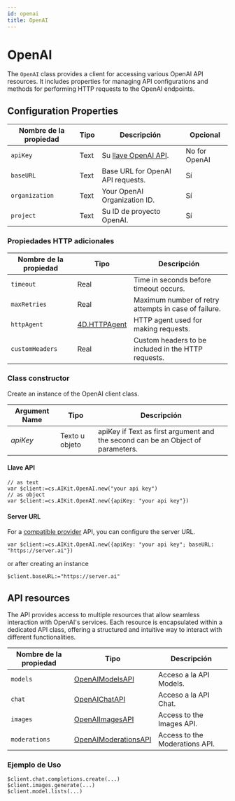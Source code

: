 ```yaml
---
id: openai
title: OpenAI
---
```


# OpenAI

The `OpenAI` class provides a client for accessing various OpenAI API resources. It includes properties for managing API configurations and methods for performing HTTP requests to the OpenAI endpoints.

## Configuration Properties

| Nombre de la propiedad | Tipo | Descripción                                                                  | Opcional      |
| ---------------------- | ---- | ---------------------------------------------------------------------------- | ------------- |
| `apiKey`               | Text | Su [llave OpenAI API](https://platform.openai.com/api-keys). | No for OpenAI |
| `baseURL`              | Text | Base URL for OpenAI API requests.                            | Sí            |
| `organization`         | Text | Your OpenAI Organization ID.                                 | Sí            |
| `project`              | Text | Su ID de proyecto OpenAI.                                    | Sí            |

### Propiedades HTTP adicionales

| Nombre de la propiedad | Tipo                                                                             | Descripción                                                          |
| ---------------------- | -------------------------------------------------------------------------------- | -------------------------------------------------------------------- |
| `timeout`              | Real                                                                             | Time in seconds before timeout occurs.               |
| `maxRetries`           | Real                                                                             | Maximum number of retry attempts in case of failure. |
| `httpAgent`            | [4D.HTTPAgent](https://developer.4d.com/docs/API/HTTPAgentClass) | HTTP agent used for making requests.                 |
| `customHeaders`        | Real                                                                             | Custom headers to be included in the HTTP requests.  |

### Class constructor

Create an instance of the OpenAI client class.

| Argument Name | Tipo           | Descripción                                                                                     |
| ------------- | -------------- | ----------------------------------------------------------------------------------------------- |
| *apiKey*      | Texto u objeto | apiKey if Text as first argument and the second can be an Object of parameters. |

#### Llave API

```4d
// as text
var $client:=cs.AIKit.OpenAI.new("your api key")
// as object
var $client:=cs.AIKit.OpenAI.new({apiKey: "your api key"})
```

#### Server URL

For a [compatible provider](../compatible-openai.md) API, you can configure the server URL.

```4d
var $client:=cs.AIKit.OpenAI.new({apiKey: "your api key"; baseURL: "https://server.ai"})
```

or after creating an instance

```4d
$client.baseURL:="https://server.ai"
```

## API resources

The API provides access to multiple resources that allow seamless interaction with OpenAI's services. Each resource is encapsulated within a dedicated API class, offering a structured and intuitive way to interact with different functionalities.

| Nombre de la propiedad | Tipo                                            | Descripción                                    |
| ---------------------- | ----------------------------------------------- | ---------------------------------------------- |
| `models`               | [OpenAIModelsAPI](OpenAIModelsAPI.md)           | Acceso a la API Models.        |
| `chat`                 | [OpenAIChatAPI](OpenAIChatAPI.md)               | Acceso a la API Chat.          |
| `images`               | [OpenAIImagesAPI](OpenAIImagesAPI.md)           | Access to the Images API.      |
| `moderations`          | [OpenAIModerationsAPI](OpenAIModerationsAPI.md) | Access to the Moderations API. |

### Ejemplo de Uso

```4d
$client.chat.completions.create(...)
$client.images.generate(...)
$client.model.lists(...)
```
